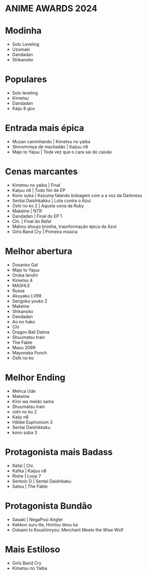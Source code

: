 # ANIME AWARDS 2024

# Modinha


- Solo Leveling
- Uzumaki
- Dandadan
- Shikanoko
# Populares
- Solo leveling
- Kimetsu
- Dandadan
- Kaiju 8 gou

# Entrada mais épica

- Muzan caminhando | Kimetsu no yaiba
- Shinommiya de machadão | Kaijuu n8
- Majo to Yajuu | Toda vez que o cara sai do caixão

# Cenas marcantes

- Kimetsu no yaiba | Final
- Kaijuu n8 | Todo fim de EP
- Kono suba | Kazuma falando bobagem com a a voz da Darkness
- Sentai Daishikakku | Luta contra o Azul
- Oshi no ko 2 | Aquela cena da Ruby
- Makeine | NTR
- Dandadan | Final do EP 1
- Chi. | Final do Rafal
- Mahou shoujo bronha, trasnformação épica da Azul
- Girls Band Cry | Primeira música


# Melhor abertura
- Dosanko Gal
- Majo to Yajuu
- Oroka tenshi
- Kimetsu 4
- MASHLE
- Russa
- Akuyaku LV99
- Sengoku youko 2
- Makeine
- Shikanoko
- Dandadan
- Ao no hako
- Chi
- Dragon Ball Daima
- Shuumatsu train
- The Fable
- Maou 2099
- Mayonaka Punch
- Oshi no ko

# Melhor Ending

- Mehca Ude
- Makeine
- Kimi wa meido sama
- Shuumatsu train
- oshi no ko 2
- Kaiju n8
- Hibike Euphonium 3
- Sentai Daishikkaku
- kono suba 3


# Protagonista mais Badass

- Rafal | Chi.
- Kafka | Kaijuu n8
- Rishe | Loop 7
- Sentoin D | Sentai Daishikaku
- Satou | The Fable

# Protagonista Bundão

- Sasaki | NegaPosi Angler
- Kekkon suru tte, Hontou desu ka
- Ookami to Koushinryou: Merchant Meets the Wise Wolf

# Mais Estiloso

- Girls Band Cry
- Kimetsu no Yaiba
